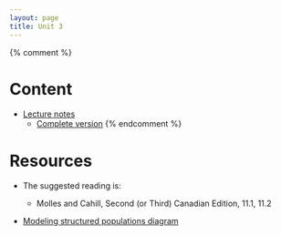 ```yaml
---
layout: page
title: Unit 3
---
```


{% comment %} 
# Content

* [Lecture notes](materials/structure.handouts.pdf)
  * [Complete version](materials/structure.complete.pdf)
{% endcomment %} 

# Resources

* The suggested reading is:
  * Molles and Cahill, Second (or Third) Canadian Edition, 11.1, 11.2

* [Modeling structured populations diagram](materials/structure_cc.png)

